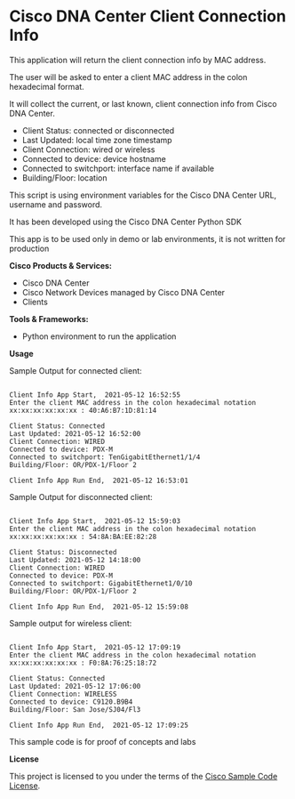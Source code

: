 
# Cisco DNA Center Client Connection Info


This application will return the client connection info by MAC address.

The user will be asked to enter a client MAC address in the colon hexadecimal format.

It will collect the current, or last known, client connection info from Cisco DNA Center.
 - Client Status: connected or disconnected
 - Last Updated: local time zone timestamp
 - Client Connection: wired or wireless
 - Connected to device: device hostname
 - Connected to switchport: interface name if available
 - Building/Floor: location

This script is using environment variables for the Cisco DNA Center URL, username and password.

It has been developed using the Cisco DNA Center Python SDK
 
This app is to be used only in demo or lab environments, it is not written for production


**Cisco Products & Services:**

- Cisco DNA Center
- Cisco Network Devices managed by Cisco DNA Center
- Clients

**Tools & Frameworks:**

- Python environment to run the application

**Usage**

Sample Output for connected client:

~~~

Client Info App Start,  2021-05-12 16:52:55
Enter the client MAC address in the colon hexadecimal notation xx:xx:xx:xx:xx:xx : 40:A6:B7:1D:81:14

Client Status: Connected
Last Updated: 2021-05-12 16:52:00
Client Connection: WIRED
Connected to device: PDX-M
Connected to switchport: TenGigabitEthernet1/1/4
Building/Floor: OR/PDX-1/Floor 2

Client Info App Run End,  2021-05-12 16:53:01

~~~

Sample Output for disconnected client:

~~~

Client Info App Start,  2021-05-12 15:59:03
Enter the client MAC address in the colon hexadecimal notation xx:xx:xx:xx:xx:xx : 54:8A:BA:EE:82:28

Client Status: Disconnected
Last Updated: 2021-05-12 14:18:00
Client Connection: WIRED
Connected to device: PDX-M
Connected to switchport: GigabitEthernet1/0/10
Building/Floor: OR/PDX-1/Floor 2

Client Info App Run End,  2021-05-12 15:59:08

~~~

Sample output for wireless client:

~~~

Client Info App Start,  2021-05-12 17:09:19
Enter the client MAC address in the colon hexadecimal notation xx:xx:xx:xx:xx:xx : F0:8A:76:25:18:72

Client Status: Connected
Last Updated: 2021-05-12 17:06:00
Client Connection: WIRELESS
Connected to device: C9120.B9B4
Building/Floor: San Jose/SJ04/Fl3

Client Info App Run End,  2021-05-12 17:09:25

~~~

This sample code is for proof of concepts and labs

**License**

This project is licensed to you under the terms of the [Cisco Sample Code License](./LICENSE).


